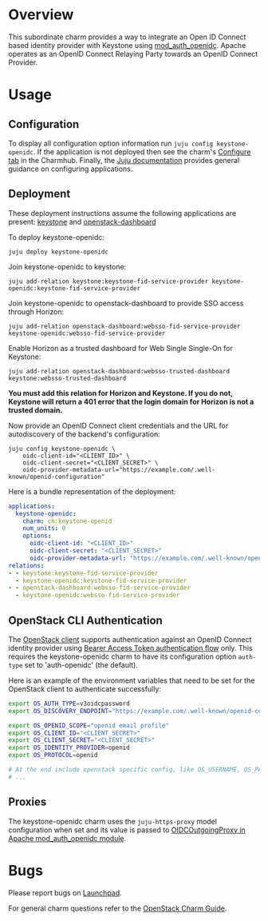 # Overview

This subordinate charm provides a way to integrate an Open ID Connect based
identity provider with Keystone using
[mod_auth_openidc][mod_auth_openidc]. Apache
operates as an OpenID Connect Relaying Party towards an OpenID Connect
Provider.

# Usage

## Configuration

To display all configuration option information run `juju config
keystone-openidc`. If the application is not deployed then see the charm's
[Configure tab][keystone-openidc-configure] in the
Charmhub. Finally, the [Juju documentation][juju-docs-config-apps] provides
general guidance on configuring applications.

## Deployment

These deployment instructions assume the following applications are present:
[keystone][keystone-charm] and
[openstack-dashboard][openstack-dashboard-charm]

To deploy keystone-openidc:

    juju deploy keystone-openidc

Join keystone-openidc to keystone:

    juju add-relation keystone:keystone-fid-service-provider keystone-openidc:keystone-fid-service-provider

Join keystone-openidc to openstack-dashboard to provide SSO access through Horizon:

    juju add-relation openstack-dashboard:websso-fid-service-provider keystone-openidc:websso-fid-service-provider

Enable Horizon as a trusted dashboard for Web Single Single-On for Keystone:

    juju add-relation openstack-dashboard:websso-trusted-dashboard keystone:websso-trusted-dashboard

**You must add this relation for Horizon and Keystone. If you do not, Keystone will return a 401 error that the login domain for Horizon is not a trusted domain.**

Now provide an OpenID Connect client credentials and the URL for autodiscovery
of the backend's configuration:

    juju config keystone-openidc \
        oidc-client-id="<CLIENT_ID>" \
        oidc-client-secret="<CLIENT_SECRET>" \
        oidc-provider-metadata-url="https://example.com/.well-known/openid-configuration"

Here is a bundle representation of the deployment:

```yaml
applications:
  keystone-openidc:
    charm: ch:keystone-openid
    num_units: 0
    options:
      oidc-client-id: "<CLIENT_ID>"
      oidc-client-secret: "<CLIENT_SECRET>"
      oidc-provider-metadata-url: "https://example.com/.well-known/openid-configuration"
relations:
- - keystone:keystone-fid-service-provider
  - keystone-openidc:keystone-fid-service-provider
- - openstack-dashboard:websso-fid-service-provider
  - keystone-openidc:websso-fid-service-provider
```

## OpenStack CLI Authentication

The [OpenStack client][openstackclient-homepage] supports authentication
against an OpenID Connect identity provider using [Bearer Access Token
authentication flow][bearer-access-token-flow] only. This requires the
keystone-openidc charm to have its configuration option `auth-type` set to
'auth-openidc' (the default).

Here is an example of the environment variables that need to be set for the
OpenStack client to authenticate successfully:

```bash
export OS_AUTH_TYPE=v3oidcpassword
export OS_DISCOVERY_ENDPOINT="https://example.com/.well-known/openid-configuration"

export OS_OPENID_SCOPE="openid email profile"
export OS_CLIENT_ID="<CLIENT_SECRET>"
export OS_CLIENT_SECRET="<CLIENT_SECRET>"
export OS_IDENTITY_PROVIDER=openid
export OS_PROTOCOL=openid

# At the end include openstack specific config, like OS_USERNAME, OS_PASSWORD, etc.
# ...
```

<!-- To test the example above run the following commands in a local copy of
the keystone-openidc git repo:

  tox -e build
  tox -e func-target -- noble-caracal --keep-model
-->

## Proxies

The keystone-openidc charm uses the `juju-https-proxy` model configuration when
set and its value is passed to
[OIDCOutgoingProxy in Apache mod_auth_openidc module](https://github.com/OpenIDC/mod_auth_openidc/blob/v2.4.12.3/auth_openidc.conf#L839-L842).

# Bugs

Please report bugs on [Launchpad][keystone-openidc-filebug].

For general charm questions refer to the [OpenStack Charm Guide][cg].

<!-- LINKS -->

[bearer-access-token-flow]: https://www.rfc-editor.org/rfc/rfc6750
[cg]: https://docs.openstack.org/charm-guide
[juju-docs-config-apps]: https://juju.is/docs/olm/configure-an-application
[keystone-openidc-configure]: https://charmhub.io/keystone-openidc/configure
[keystone-openidc-filebug]: https://bugs.launchpad.net/charm-keystone-openidc/+filebug
[keystone-charm]: https://charmhub.io/keystone
[mod_auth_openidc]: https://github.com/zmartzone/mod_auth_openidc
[openstackclient-homepage]: https://docs.openstack.org/python-openstackclient/latest/
[openstack-dashboard-charm]: https://charmhub.io/openstack-dashboard
